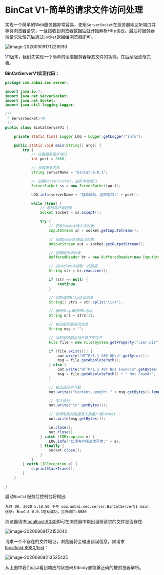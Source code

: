 # BinCat V1-简单的请求文件访问处理

实现一个简单的Web服务器非常容易，使用`ServerSocket`在服务器端监听端口并等待浏览器请求，一旦接收到浏览器数据后就开始解析Http协议，最后将服务器端请求处理完后通过`Socket`返回给浏览器即可。

![image-20200909171226930](/Users/yz/IdeaProjects/javaweb-sec/gitbook/images/image-20200909171226930.png)

V1版本，我们先实现一个简单的读取服务器静态文件的功能，在后续版逐渐完善。

**BinCatServerV1实现代码：**

```java
package com.anbai.sec.server;

import java.io.*;
import java.net.ServerSocket;
import java.net.Socket;
import java.util.logging.Logger;

/**
 * ServerSocket示例
 */
public class BinCatServerV1 {

	private static final Logger LOG = Logger.getLogger("info");

	public static void main(String[] args) {
		try {
			// 设置服务监听端口
			int port = 8080;

			// 设置服务名称
			String serverName = "BinCat-0.0.1";

			// 创建ServerSocket，监听本地端口
			ServerSocket ss = new ServerSocket(port);

			LOG.info(serverName + "启动成功，监听端口:" + port);

			while (true) {
				// 等待客户端连接
				Socket socket = ss.accept();

				try {
					// 获取Socket输入流对象
					InputStream in = socket.getInputStream();

					// 获取Socket输出流对象
					OutputStream out = socket.getOutputStream();

					// 创建输出流对象
					BufferedReader br = new BufferedReader(new InputStreamReader(in));

					// 从Socket中读取一行数据
					String str = br.readLine();

					if (str == null) {
						continue;
					}

					// 切割请求Http协议信息
					String[] strs = str.split("\\s+");

					// 解析Http请求URL地址
					String url = strs[1];

					// 输出服务器返回信息
					String msg = "";

					// 当前服务器运行目录下的文件
					File file = new File(System.getProperty("user.dir"), url);

					if (file.exists()) {
						out.write("HTTP/1.1 200 OK\n".getBytes());
						msg = file.getAbsolutePath();
					} else {
						out.write("HTTP/1.1 404 Not Found\n".getBytes());
						msg = file.getAbsolutePath() + " Not Found!";
					}

					// 输出返回字节数
					out.write(("Content-Length: " + msg.getBytes().length + "\n").getBytes());

					// 写入换行
					out.write("\n".getBytes());

					// 将读取到的数据写入到客户端Socket
					out.write(msg.getBytes());

					in.close();
					out.close();
				} catch (IOException e) {
					LOG.info("处理客户端请求异常:" + e);
				} finally {
					socket.close();
				}
			}
		} catch (IOException e) {
			e.printStackTrace();
		}
	}

}
```

启动`BinCat`服务后控制台将输出:

```
九月 09, 2020 5:18:50 下午 com.anbai.sec.server.BinCatServerV1 main
信息: BinCat-0.0.1启动成功，监听端口:8080
```

浏览器请求[localhost:8080](http://localhost:8080)即可在浏览器中输出当前请求的文件是否存在:

![image-20200909172152042](/Users/yz/IdeaProjects/javaweb-sec/gitbook/images/image-20200909172152042.png)

请求一个不存在的文件地址，浏览器将会输出错误信息，如请求[localhost:8080/test](http://localhost:8080/test)：

![image-20200909213525425](/Users/yz/IdeaProjects/javaweb-sec/gitbook/images/image-20200909213525425.png)

从上图中我们可以看到响应的状态码和body都能够正确的被浏览器解析。